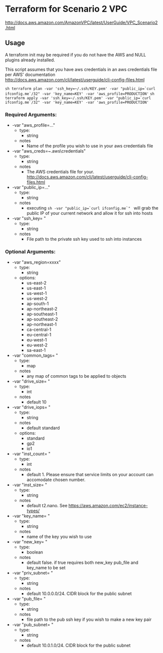 # Terraform for Scenario 2 VPC
http://docs.aws.amazon.com/AmazonVPC/latest/UserGuide/VPC_Scenario2.html

## Usage
A terraform init may be required if you do not have the AWS and NULL plugins already installed.

This script assumes that you have aws credentials in an aws credentials file per AWS' documentation
http://docs.aws.amazon.com/cli/latest/userguide/cli-config-files.html

``` sh terraform plan -var 'ssh_key=~/.ssh/KEY.pem' -var "public_ip=`curl ifconfig.me`/32" -var 'key_name=KEY' -var 'aws_profile=PRODUCTION' ```
``` sh terraform apply -var 'ssh_key=~/.ssh/KEY.pem' -var "public_ip=`curl ifconfig.me`/32" -var 'key_name=KEY' -var 'aws_profile=PRODUCTION' ```

### Required Arguments:
* -var "aws_profile=..."
  * type:
    * string
  * notes
    * Name of the profile you wish to use in your aws credentials file
* -var "aws_creds=~\.aws\credentials"
  * type:
    * string
  * notes
    * The AWS credentials file for your.  http://docs.aws.amazon.com/cli/latest/userguide/cli-config-files.html
* -var "public_ip=..."
  * type:
    * string
  * notes
    * executing ```sh -var "public_ip=`curl ifconfig.me`" ``` will grab the public IP of your current network and allow it for ssh into hosts
* -var "ssh_key= "
  * type:
    * string
  * notes
    * File path to the private ssh key used to ssh into instances

### Optional Arguments:
* -var "aws_region=xxxx"
  * type:
    * string
  * options:
    * us-east-2
    * us-east-1
    * us-west-1
    * us-west-2
    * ap-south-1
    * ap-northeast-2
    * ap-southeast-1
    * ap-southeast-2
    * ap-northeast-1
    * ca-central-1
    * eu-central-1
    * eu-west-1
    * eu-west-2
    * sa-east-1
* -var "common_tags= "
  * type:
    * map
  * notes
    * any map of common tags to be applied to objects
* -var "drive_size= "
  * type:
    * int
  * notes
    * default 10
* -var "drive_iops= "
  * type:
    * string
  * notes
    * default standard
  * options:
    * standard
    * gp2
    * io1
* -var "inst_count= "
  * type:
    * int
  * notes
    * default 1.  Please ensure that service limits on your account can accomodate chosen number.
* -var "inst_size= "
  * type:
    * string
  * notes
    * default t2.nano. See https://aws.amazon.com/ec2/instance-types/
* -var "key_name= "
  * type:
    * string
  * notes
    * name of the key you wish to use
* -var "new_key= "
  * type:
    * boolean
  * notes
    * default false.  if true requires both new_key pub_file and key_name to be set
* -var "priv_subnet= "
  * type:
    * string
  * notes
    * default 10.0.0.0/24. CIDR block for the public subnet
* -var "pub_file= "
  * type:
    * string
  * notes
    * file path to the pub ssh key if you wish to make a new key pair
* -var "pub_subnet= "
  * type:
    * string
  * notes
    * default 10.0.1.0/24. CIDR block for the public subnet





